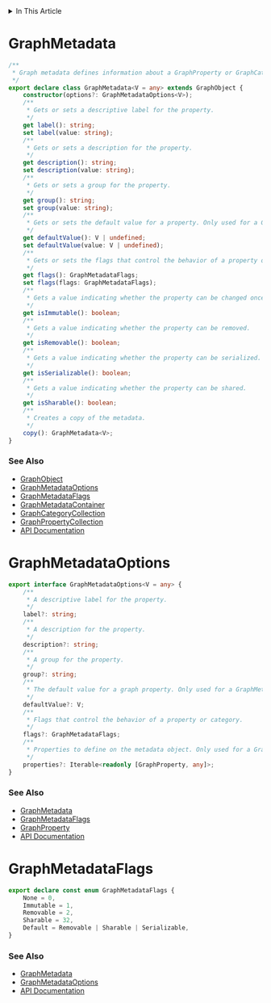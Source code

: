 <details>
<summary>In This Article</summary>
<li><a href="#graphmetadata">GraphMetadata</a></li>
<li><a href="#graphmetadataoptions">GraphMetadataOptions</a></li>
<li><a href="#graphmetadataflags">GraphMetadataFlags</a></li>
</details>

# GraphMetadata
```ts
/**
 * Graph metadata defines information about a GraphProperty or GraphCategory.
 */
export declare class GraphMetadata<V = any> extends GraphObject {
    constructor(options?: GraphMetadataOptions<V>);
    /**
     * Gets or sets a descriptive label for the property.
     */
    get label(): string;
    set label(value: string);
    /**
     * Gets or sets a description for the property.
     */
    get description(): string;
    set description(value: string);
    /**
     * Gets or sets a group for the property.
     */
    get group(): string;
    set group(value: string);
    /**
     * Gets or sets the default value for a property. Only used for a GraphMetadata associated with a property.
     */
    get defaultValue(): V | undefined;
    set defaultValue(value: V | undefined);
    /**
     * Gets or sets the flags that control the behavior of a property or category.
     */
    get flags(): GraphMetadataFlags;
    set flags(flags: GraphMetadataFlags);
    /**
     * Gets a value indicating whether the property can be changed once it is set.
     */
    get isImmutable(): boolean;
    /**
     * Gets a value indicating whether the property can be removed.
     */
    get isRemovable(): boolean;
    /**
     * Gets a value indicating whether the property can be serialized.
     */
    get isSerializable(): boolean;
    /**
     * Gets a value indicating whether the property can be shared.
     */
    get isSharable(): boolean;
    /**
     * Creates a copy of the metadata.
     */
    copy(): GraphMetadata<V>;
}
```

### See Also
* [GraphObject](graphObject.md#graphobject)
* [GraphMetadataOptions](#graphmetadataoptions)
* [GraphMetadataFlags](#graphmetadataflags)
* [GraphMetadataContainer](graphMetadataContainer.md#graphmetadatacontainer)
* [GraphCategoryCollection](graphCategoryCollection.md#graphcategorycollection)
* [GraphPropertyCollection](graphPropertyCollection.md#graphpropertycollection)
* [API Documentation](index.md)

# GraphMetadataOptions
```ts
export interface GraphMetadataOptions<V = any> {
    /**
     * A descriptive label for the property.
     */
    label?: string;
    /**
     * A description for the property.
     */
    description?: string;
    /**
     * A group for the property.
     */
    group?: string;
    /**
     * The default value for a graph property. Only used for a GraphMetadata associated with a property.
     */
    defaultValue?: V;
    /**
     * Flags that control the behavior of a property or category.
     */
    flags?: GraphMetadataFlags;
    /**
     * Properties to define on the metadata object. Only used for a GraphMetadata associated with a category.
     */
    properties?: Iterable<readonly [GraphProperty, any]>;
}
```

### See Also
* [GraphMetadata](#graphmetadata)
* [GraphMetadataFlags](#graphmetadataflags)
* [GraphProperty](graphProperty.md#graphproperty)
* [API Documentation](index.md)

# GraphMetadataFlags
```ts
export declare const enum GraphMetadataFlags {
    None = 0,
    Immutable = 1,
    Removable = 2,
    Sharable = 32,
    Default = Removable | Sharable | Serializable,
}
```

### See Also
* [GraphMetadata](#graphmetadata)
* [GraphMetadataOptions](#graphmetadataoptions)
* [API Documentation](index.md)
